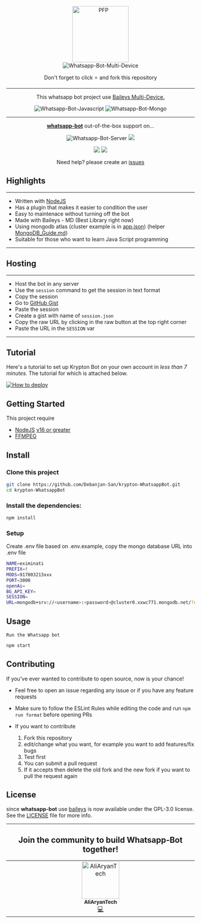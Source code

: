 <div align="center">
  
  <img src="https://i.ibb.co/ZgrSw5L/URUHA-RUSHIA.jpg" width="150" height="150" border="0" alt="PFP">

</div>

<div align="center">

  <img title="Whatsapp-Bot-Multi-Device" src="https://img.shields.io/badge/Whatsapp%20Bot%20Multi%20Device-green?colorA=%23ff000&colorB=%23017e40&style=for-the-badge">

</div>

<div align="center">
  <p>Don't forget to click ⭐️ and fork this repository</p>
</div>

---

<p align="center"> This whatsapp bot project use
  <a href="https://github.com/adiwajshing/Baileys">Baileys Multi-Device.</a>
</p>

<p align="center">
  <img title="Whatsapp-Bot-Javascript" src="https://img.shields.io/badge/Javascript-363303?style=for-the-badge&logo=javascript&logoColor=c6c631"></img>
  <img title="Whatsapp-Bot-Mongo" src="https://img.shields.io/badge/mongoDB-033604?style=for-the-badge&logo=mongodb&logoColor=47A248"></img>
</p>

---

<p align="center">
  <a href="https://github.com/Debanjan-San/krypton-WhatsappBot"><b>whatsapp-bot</b></a> out-of-the-box support on...
</p>

<p align="center">
<img title="Whatsapp-Bot-Server" src="https://img.shields.io/badge/self hosting-3d1513?style=for-the-badge&logo=serverless&logoColor=FD5750"></img>
  <a href="https://railway.app/new/template"><img src="https://img.shields.io/badge/railway-3e164f?style=for-the-badge&logo=railway&logoColor=0B0D0E"></a>
</p>
<p align="center">
  <a href="https://heroku.com/deploy?template=https://github.com/Debanjan-San/krypton-WhatsappBot/tree/main"><img src="https://img.shields.io/badge/heroku-9d7acc?style=for-the-badge&logo=heroku&logoColor=430098"></a>
  <a href="https://repl.it/github/Debanjan-San/krypton-WhatsappBot"><img src="https://img.shields.io/badge/replit-253c99?style=for-the-badge&logo=replit&logoColor=F26207"></a>
</p>

<p align="center">Need help? please create an <a href="https://github.com/Debanjan-San/krypton-WhatsappBot/issues">issues</a></p>

## Highlights

---

-   Written with [NodeJS](https://nodejs.org/)
-   Has a plugin that makes it easier to condition the user
-   Easy to maintenace without turning off the bot
-   Made with Baileys - MD (Best Library right now)
-   Using mongodb atlas (cluster example is in [app.json](https://github.com/Debanjan-San/krypton-WhatsappBot/blob/main/app.json)) (helper [MongoDB_Guide.md](https://github.com/Debanjan-San/krypton-WhatsappBot/blob/main/MongoDB_Guide.md))
-   Suitable for those who want to learn Java Script programming

---

## Hosting

---

- Host the bot in any server
- Use the ```session``` command to get the session in text format
- Copy the session 
- Go to [GitHub Gist](https://gist.github.com)
- Paste the session
- Create a gist with name of ```session.json```
- Copy the raw URL by clicking in the raw button at the top right corner
- Paste the URL in the ```SESSION``` var 

---

## Tutorial

Here's a tutorial to set up Krypton Bot on your own account in *less than 7 minutes.* The tutorial for which is attached below.

[![How to deploy](https://img.shields.io/badge/How%20To-Deploy-red.svg?logo=Youtube)](https://youtu.be/6P1Ya6ByEYQ)

## Getting Started

This project require

- [NodeJS](https://nodejs.org/en/download/) [v16 or greater](https://nodejs.org/dist/)
- [FFMPEG](https://ffmpeg.org/download.html)

## Install

<section>

### Clone this project

```bash
git clone https://github.com/Debanjan-San/krypton-WhatsappBot.git
cd krypton-WhatsappBot
```

### Install the dependencies:

```bash
npm install
```

### Setup

Create .env file based on .env.example, copy the mongo database URL into .env file

```bash
NAME=eximinati
PREFIX=!
MODS=917003213xxx
PORT=3000
openAi=
BG_API_KEY=
SESSION=
URL=mongodb+srv://<username>:<password>@cluster0.xxwc771.mongodb.net/?retryWrites=true&w=majority
```

</section>

## Usage

<section>

`Run the Whatsapp bot`

```bash
npm start
```

## Contributing

<section>

If you've ever wanted to contribute to open source, now is your chance!

-   Feel free to open an issue regarding any issue or if you have any feature requests
-   Make sure to follow the ESLint Rules while editing the code and run `npm run format` before opening PRs
-   If you want to contribute

    1. Fork this repository
    2. edit/change what you want, for example you want to add features/fix bugs
    3. Test first
    4. You can submit a pull request
    5. If it accepts then delete the old fork and the new fork if you want to pull the request again

</section>

## License

<section>

since **whatsapp-bot** use [baileys](https://github.com/adiwajshing/Baileys) is now available under the GPL-3.0 license. See the [LICENSE](LICENSE) file for more info.

</section>

---

<div align="center">
  <h2>Join the community to build Whatsapp-Bot together!</h2>

<!-- ALL-CONTRIBUTORS-LIST:START - Do not remove or modify this section -->
<!-- prettier-ignore-start -->
<!-- markdownlint-disable -->
<table>
  <tbody>
    <tr>
      <td align="center" valign="top" width="14.28%"><a href="https://github.com/AliAryanTech"><img src="https://github.com/AliAryanTech.png?v=4?s=100" width="100px;" alt="AliAryanTech"/><br /><sub><b>AliAryanTech</b></sub></a><br /><a href="https://github.com/Debanjan-San/krypton-WhatsappBot/commits?author=TobyG74" title="Code">💻</a></td>
    </tr>
  </tbody>
</table>

<!-- markdownlint-restore -->
<!-- prettier-ignore-end -->

<!-- ALL-CONTRIBUTORS-LIST:END -->

</div>
